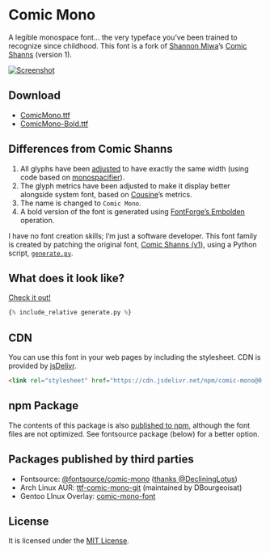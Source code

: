 # Comic Mono
A legible monospace font... the very typeface you’ve been trained to recognize since childhood. This font is a fork of [Shannon Miwa](https://github.com/shannpersand)’s [Comic Shanns](https://github.com/shannpersand/comic-shanns) (version 1).

<p class="website-hidden">
  <a href="https://dtinth.github.io/comic-mono-font/">
    <img src="https://repository-images.githubusercontent.com/164606802/cd83d680-894c-11e9-83f7-c353c70df1cb" alt="Screenshot">
  </a>
</p>

## Download
- [ComicMono.ttf](https://dtinth.github.io/comic-mono-font/ComicMono.ttf)
- [ComicMono-Bold.ttf](https://dtinth.github.io/comic-mono-font/ComicMono-Bold.ttf)

## Differences from Comic Shanns
1. All glyphs have been [adjusted](https://www.reddit.com/r/programming/comments/kj0prs/comic_mono_font/ghc7krt/?utm_source=reddit&utm_medium=web2x&context=3) to have exactly the same width (using code based on [monospacifier](https://github.com/cpitclaudel/monospacifier)).
2. The glyph metrics have been adjusted to make it display better alongside system font, based on [Cousine](https://fonts.google.com/specimen/Cousine)’s metrics.
3. The name is changed to `Comic Mono`.
4. A bold version of the font is generated using [FontForge’s Embolden](https://fontforge.github.io/Styles.html#Embolden) operation.

I have no font creation skills; I’m just a software developer. This font family is created by patching the original font, [Comic Shanns (v1)](https://github.com/shannpersand/comic-shanns), using a Python script, [`generate.py`](generate.py).

## What does it look like?
<p class="website-hidden">
  <a href="https://dtinth.github.io/comic-mono-font/#what-does-it-look-like">
    Check it out!
  </a>
</p>

```python
{% include_relative generate.py %}
```

## CDN
You can use this font in your web pages by including the stylesheet. CDN is provided by [jsDelivr](https://www.jsdelivr.com/package/npm/comic-mono).
```html
<link rel="stylesheet" href="https://cdn.jsdelivr.net/npm/comic-mono@0.0.1/index.css">
```

## npm Package
The contents of this package is also [published to npm](https://www.npmjs.com/package/comic-mono), although the font files are not optimized. See fontsource package (below) for a better option.

## Packages published by third parties
- Fontsource: [@fontsource/comic-mono](https://www.npmjs.com/package/@fontsource/comic-mono) ([thanks @DecliningLotus](https://github.com/fontsource/fontsource/pull/117))
- Arch Linux AUR: [ttf-comic-mono-git](https://aur.archlinux.org/packages/ttf-comic-mono-git/) (maintained by DBourgeoisat)
- Gentoo LInux Overlay: [comic-mono-font](https://gpo.zugaina.org/Overlays/arrans-overlay/media-fonts/comic-mono-font)

## License
It is licensed under the [MIT License](LICENSE).
